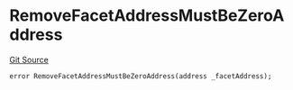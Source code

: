# RemoveFacetAddressMustBeZeroAddress
[Git Source](https://github.com/thrackle-io/rules-protocol/blob/108c58e2bb8e5c2e5062cebb48a41dcaadcbfcd8/src/economic/ruleStorage/RuleStorageDiamondLib.sol)


```solidity
error RemoveFacetAddressMustBeZeroAddress(address _facetAddress);
```

